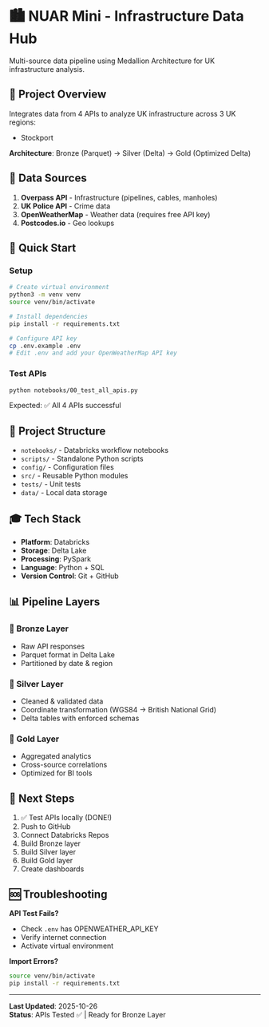 # 🏙️ NUAR Mini - Infrastructure Data Hub

Multi-source data pipeline using Medallion Architecture for UK infrastructure analysis.

## 🎯 Project Overview

Integrates data from 4 APIs to analyze UK infrastructure across 3 UK regions:

- Stockport

**Architecture**: Bronze (Parquet) → Silver (Delta) → Gold (Optimized Delta)

## 🔌 Data Sources

1. **Overpass API** - Infrastructure (pipelines, cables, manholes)
2. **UK Police API** - Crime data
3. **OpenWeatherMap** - Weather data (requires free API key)
4. **Postcodes.io** - Geo lookups

## 🚀 Quick Start

### Setup

```bash
# Create virtual environment
python3 -m venv venv
source venv/bin/activate

# Install dependencies
pip install -r requirements.txt

# Configure API key
cp .env.example .env
# Edit .env and add your OpenWeatherMap API key
```

### Test APIs

```bash
python notebooks/00_test_all_apis.py
```

Expected: ✅ All 4 APIs successful

## 📁 Project Structure

- `notebooks/` - Databricks workflow notebooks
- `scripts/` - Standalone Python scripts
- `config/` - Configuration files
- `src/` - Reusable Python modules
- `tests/` - Unit tests
- `data/` - Local data storage

## 🎓 Tech Stack

- **Platform**: Databricks
- **Storage**: Delta Lake
- **Processing**: PySpark
- **Language**: Python + SQL
- **Version Control**: Git + GitHub

## 📊 Pipeline Layers

### 🥉 Bronze Layer

- Raw API responses
- Parquet format in Delta Lake
- Partitioned by date & region

### 🥈 Silver Layer

- Cleaned & validated data
- Coordinate transformation (WGS84 → British National Grid)
- Delta tables with enforced schemas

### 🥇 Gold Layer

- Aggregated analytics
- Cross-source correlations
- Optimized for BI tools

## 🔗 Next Steps

1. ✅ Test APIs locally (DONE!)
2. Push to GitHub
3. Connect Databricks Repos
4. Build Bronze layer
5. Build Silver layer
6. Build Gold layer
7. Create dashboards

## 🆘 Troubleshooting

**API Test Fails?**

- Check `.env` has OPENWEATHER_API_KEY
- Verify internet connection
- Activate virtual environment

**Import Errors?**

```bash
source venv/bin/activate
pip install -r requirements.txt
```

---

**Last Updated**: 2025-10-26  
**Status**: APIs Tested ✅ | Ready for Bronze Layer

